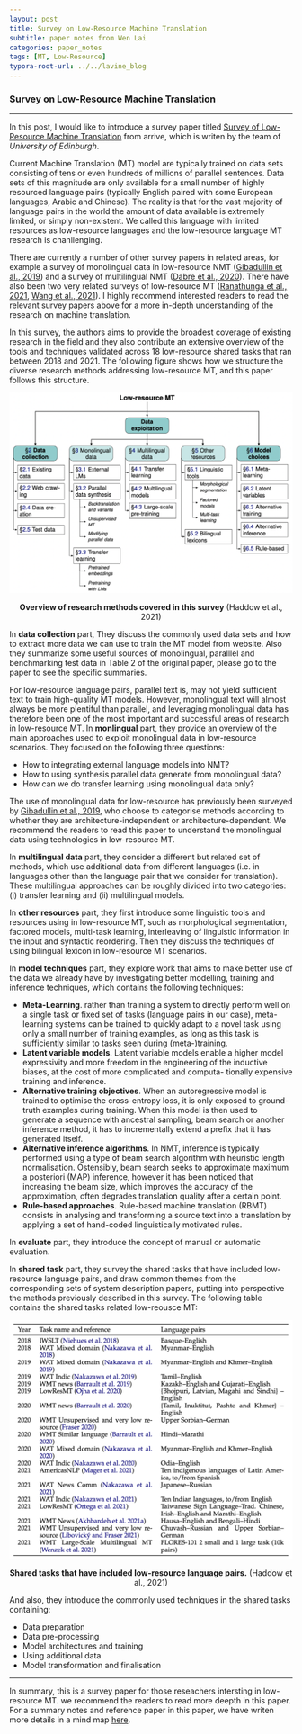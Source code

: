 ```yaml
---
layout: post
title: Survey on Low-Resource Machine Translation
subtitle: paper notes from Wen Lai
categories: paper_notes
tags: [MT, Low-Resource]
typora-root-url: ../../lavine_blog
---
```


### Survey on Low-Resource Machine Translation

------

In this post, I would like to introduce a survey paper titled [Survey of Low-Resource Machine Translation](https://arxiv.org/pdf/2109.00486.pdf)  from arrive, which is writen by the team of *University of Edinburgh*.

Current Machine Translation (MT) model are typically trained on data sets consisting of tens or even hundreds of millions of parallel sentences. Data sets of this magnitude are only available for a small number of highly resourced language pairs (typically English paired with some European languages, Arabic and Chinese). The reality is that for the vast majority of language pairs in the world the amount of data available is extremely limited, or simply non-existent. We called this language with limited resources as low-resource languages and the low-resource language MT research is chanllenging.

There are currently a number of other survey papers in related areas, for example a survey of monolingual data in low-resource NMT ([Gibadullin et al., 2019](https://arxiv.org/abs/1910.00373)) and a survey of multilingual NMT ([Dabre et al., 2020](https://arxiv.org/abs/2001.01115)). There have also been two very related surveys of low-resource MT ([Ranathunga et al., 2021](https://arxiv.org/abs/2106.15115), [Wang et al., 2021](https://arxiv.org/abs/2107.04239)). I highly recommend interested readers to read the relevant survey papers above for a more in-depth understanding of the research on machine translation.

In this survey, the authors aims to provide the broadest coverage of existing research in the field and they also contribute an extensive overview of the tools and techniques validated across 18 low-resource shared tasks that ran between 2018 and 2021. The following figure shows how we structure the diverse research methods addressing low-resource MT, and this paper follows this structure.

![approach](/assets/paper-notes/2022-05-23-Survey-of-Low-Resource-Machine-Translation.assets/approach.png)

<center><b>Overview of research methods covered in this survey</b> (Haddow et al., 2021)</center>

In **data collection** part, They discuss the commonly used data sets and how to extract more data we can use to train the MT model from website. Also they summarize some useful sources of monolingual, paralllel  and benchmarking test data in Table 2 of the original paper, please go to the paper to see the specific summaries.

For low-resource language pairs, parallel text is, may not yield sufficient text to train high-quality MT models. However, monolingual text will almost always be more plentiful than parallel, and leveraging monolingual data has therefore been one of the most important and successful areas of research in low-resource MT. In **monlingual** part, they provide an overview of the main approaches used to exploit monolingual data in low-resource scenarios. They focused on the following three questions:

- How to integrating external language models into NMT?
- How to using synthesis parallel data generate from monolingual data?
- How can we do transfer learning using monolingual data only?

The use of monolingual data for low-resource has previously been surveyed by [Gibadullin et al., 2019](https://arxiv.org/abs/1910.00373), who choose to categorise methods according to whether they are architecture-independent or architecture-dependent. We recommend the readers to read this paper to understand the monolingual data using technologies in low-resource MT.

In **multilingual data** part, they consider a different but related set of methods, which use additional data from different languages (i.e. in languages other than the language pair that we consider for translation). These multilingual approaches can be roughly divided into two categories: (i) transfer learning and (ii) multilingual models.

In **other resources** part, they first introduce some linguistic tools and resources using in low-resource MT, such as morphological segmentation, factored models, multi-task learning, interleaving of linguistic information in the input and syntactic reordering. Then they discuss the techniques of using bilingual lexicon in low-resource MT scenarios.

In **model techniques** part, they explore work that aims to make better use of the data we already have by investigating better modelling, training and inference techniques, which contains the following techniques:

- **Meta-Learning**. rather than training a system to directly perform well on a single task or fixed set of tasks (language pairs in our case), meta-learning  systems can be trained to quickly adapt to a novel task using only a small number of training examples, as long as this task is sufficiently similar to tasks seen during (meta-)training.
- **Latent variable models**. Latent variable models enable a higher model expressivity and more freedom in the engineering of the inductive biases, at the cost of more complicated and computa- tionally expensive training and inference.
- **Alternative training objectives**. When an autoregressive model is trained to optimise the cross-entropy loss, it is only exposed to ground-truth examples during training. When this model is then used to generate a sequence with ancestral sampling, beam search or another inference method, it has to incrementally extend a prefix that it has generated itself.
- **Alternative inference algorithms**. In NMT, inference is typically performed using a type of beam search algorithm with heuristic length normalisation. Ostensibly, beam search seeks to approximate maximum a posteriori (MAP) inference, however it has been noticed that increasing the beam size, which improves the accuracy of the approximation, often degrades translation quality after a certain point.
- **Rule-based approaches**. Rule-based machine translation (RBMT) consists in analysing and transforming a source text into a translation by applying a set of hand-coded linguistically motivated rules.

In **evaluate** part, they introduce the concept of manual or automatic evaluation.

In **shared task** part, they survey the shared tasks that have included low-resource language pairs, and  draw common themes from the corresponding sets of system description papers, putting into perspective the methods previously described in this survey. The following table contains the shared tasks related low-reousce MT:

![shared_task](/assets/paper-notes/2022-05-23-Survey-of-Low-Resource-Machine-Translation.assets/shared_task.png)

<center><b>Shared tasks that have included low-resource language pairs.</b> (Haddow et al., 2021)</center>

And also, they introduce the commonly used techniques in the shared tasks containing:

- Data preparation
- Data pre-processing
- Model architectures and training
- Using additional data
- Model transformation and finalisation

------

In summary, this is a survey paper for those reseachers intersting in low-resource MT. we recommend the readers to read more deepth in this paper. For a summary notes and reference paper in this paper, we have writen more details in a mind map [here](https://github.com/lavine-lmu/nlp_survey_paper_notes/blob/main/MT/loresMT/Low-Resource%20Machine%20Translation.xmind).